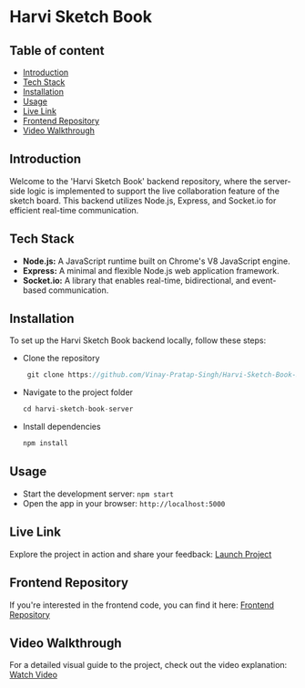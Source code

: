 # **Harvi Sketch Book**

## Table of content

- [Introduction](#introduction)
- [Tech Stack](#tech-stack)
- [Installation](#features)
- [Usage](#usage)
- [Live Link](#live-link)
- [Frontend Repository](#frontend-repository)
- [Video Walkthrough](#video-walkthrough)

## Introduction

Welcome to the 'Harvi Sketch Book' backend repository, where the server-side logic is implemented to support the live collaboration feature of the sketch board. This backend utilizes Node.js, Express, and Socket.io for efficient real-time communication.

## Tech Stack

- **Node.js:** A JavaScript runtime built on Chrome's V8 JavaScript engine.
- **Express:** A minimal and flexible Node.js web application framework.
- **Socket.io:** A library that enables real-time, bidirectional, and event-based communication.

## Installation

To set up the Harvi Sketch Book backend locally, follow these steps:

- Clone the repository

  ```js
   git clone https://github.com/Vinay-Pratap-Singh/Harvi-Sketch-Book-Server.git
  ```

- Navigate to the project folder
  ```js
  cd harvi-sketch-book-server
  ```
- Install dependencies
  ```js
  npm install
  ```

## Usage

- Start the development server: `npm start`
- Open the app in your browser: `http://localhost:5000`

## Live Link

Explore the project in action and share your feedback: [Launch Project](https://harvi-sketch-book.vercel.app/)

## Frontend Repository

If you're interested in the frontend code, you can find it here:
[Frontend Repository](https://github.com/Vinay-Pratap-Singh/Harvi-Sketch-Book)

## Video Walkthrough

For a detailed visual guide to the project, check out the video explanation: [Watch Video](https://www.linkedin.com/posts/vinay-pratap-singh-harvi-4b265a212_projectcompletion-sketchbook-canvas-activity-7144594235172790272-W2IU?utm_source=share&utm_medium=member_desktop)
